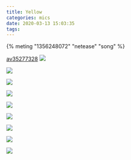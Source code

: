 ```yaml
---
title: Yellow
categories: mics
date: 2020-03-13 15:03:35
tags: 
---
```


{% meting "1356248072" "netease" "song" %}

[av35277328](https://www.bilibili.com/video/av35277328)
![](https://cdn.jsdelivr.net/gh/Leouas/Leouas-img/yellow/IMG_0429.JPG)

![](https://cdn.jsdelivr.net/gh/Leouas/Leouas-img/yellow/IMG_0430.JPG)

![](https://cdn.jsdelivr.net/gh/Leouas/Leouas-img/yellow/IMG_0431.JPG)

![](https://cdn.jsdelivr.net/gh/Leouas/Leouas-img/yellow/IMG_0432.JPG)

![](https://cdn.jsdelivr.net/gh/Leouas/Leouas-img/yellow/IMG_0433.JPG)

![](https://cdn.jsdelivr.net/gh/Leouas/Leouas-img/yellow/IMG_0434.JPG)

![](https://cdn.jsdelivr.net/gh/Leouas/Leouas-img/yellow/IMG_0435.JPG)

![](https://cdn.jsdelivr.net/gh/Leouas/Leouas-img/yellow/IMG_0436.JPG)

![](https://cdn.jsdelivr.net/gh/Leouas/Leouas-img/yellow/IMG_0437.JPG)
